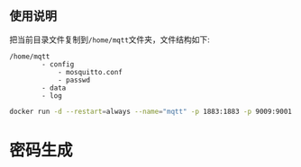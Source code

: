 使用说明
----

把当前目录文件复制到`/home/mqtt`文件夹，文件结构如下:

```
/home/mqtt
        - config
            - mosquitto.conf
            - passwd
        - data
        - log
```

```bash
docker run -d --restart=always --name="mqtt" -p 1883:1883 -p 9009:9001 -v /home/mqtt:/mosquitto  eclipse-mosquitto:latest

```


密码生成
====
